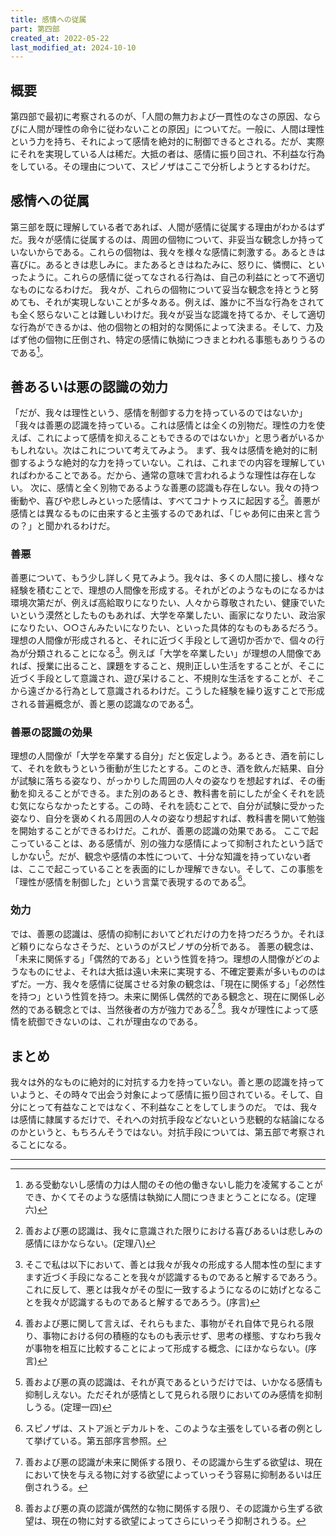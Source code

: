 ```yaml
---
title: 感情への従属
part: 第四部
created_at: 2022-05-22
last_modified_at: 2024-10-10
---
```


## 概要

第四部で最初に考察されるのが、「人間の無力および一貫性のなさの原因、ならびに人間が理性の命令に従わないことの原因」についてだ。一般に、人間は理性という力を持ち、それによって感情を絶対的に制御できるとされる。だが、実際にそれを実現している人は稀だ。大抵の者は、感情に振り回され、不利益な行為をしている。その理由について、スピノザはここで分析しようとするわけだ。

## 感情への従属

第三部を既に理解している者であれば、人間が感情に従属する理由がわかるはずだ。我々が感情に従属するのは、周囲の個物について、非妥当な観念しか持っていないからである。これらの個物は、我々を様々な感情に刺激する。あるときは喜びに。あるときは悲しみに。またあるときはねたみに、怒りに、憐憫に、といったように。これらの感情に従ってなされる行為は、自己の利益にとって不適切なものになるわけだ。
我々が、これらの個物について妥当な観念を持とうと努めても、それが実現しないことが多々ある。例えば、誰かに不当な行為をされても全く怒らないことは難しいわけだ。我々が妥当な認識を持てるか、そして適切な行為ができるかは、他の個物との相対的な関係によって決まる。そして、力及ばず他の個物に圧倒され、特定の感情に執拗につきまとわれる事態もありうるのである[^ref2-1]。

[^ref2-1]:ある受動ないし感情の力は人間のその他の働きないし能力を凌駕することができ、かくてそのような感情は執拗に人間につきまとうことになる。(定理六)

## 善あるいは悪の認識の効力

「だが、我々は理性という、感情を制御する力を持っているのではないか」「我々は善悪の認識を持っている。これは感情とは全くの別物だ。理性の力を使えば、これによって感情を抑えることもできるのではないか」と思う者がいるかもしれない。次はこれについて考えてみよう。
まず、我々は感情を絶対的に制御するような絶対的な力を持っていない。これは、これまでの内容を理解していればわかることである。だから、通常の意味で言われるような理性は存在しない。
次に、感情と全く別物であるような善悪の認識も存在しない。我々の持つ衝動や、喜びや悲しみといった感情は、すべてコナトゥスに起因する[^ref3-1]。善悪が感情とは異なるものに由来すると主張するのであれば、「じゃあ何に由来と言うの？」と聞かれるわけだ。

[^ref3-1]:善および悪の認識は、我々に意識された限りにおける喜びあるいは悲しみの感情にほかならない。(定理八)

### 善悪

善悪について、もう少し詳しく見てみよう。我々は、多くの人間に接し、様々な経験を積むことで、理想の人間像を形成する。それがどのようなものになるかは環境次第だが、例えば高給取りになりたい、人々から尊敬されたい、健康でいたいという漠然としたものもあれば、大学を卒業したい、画家になりたい、政治家になりたい、○○さんみたいになりたい、といった具体的なものもあるだろう。
理想の人間像が形成されると、それに近づく手段として適切か否かで、個々の行為が分類されることになる[^ref3-1-1]。例えば「大学を卒業したい」が理想の人間像であれば、授業に出ること、課題をすること、規則正しい生活をすることが、そこに近づく手段として意識され、遊び呆けること、不規則な生活をすることが、そこから遠ざかる行為として意識されるわけだ。こうした経験を繰り返すことで形成される普遍概念が、善と悪の認識なのである[^ref3-1-2]。

[^ref3-1-1]:そこで私は以下において、善とは我々が我々の形成する人間本性の型にますます近づく手段になることを我々が認識するものであると解するであろう。これに反して、悪とは我々がその型に一致するようになるのに妨げとなることを我々が認識するものであると解するであろう。(序言)

[^ref3-1-2]:善および悪に関して言えば、それらもまた、事物がそれ自体で見られる限り、事物における何の積極的なものも表示せず、思考の様態、すなわち我々が事物を相互に比較することによって形成する概念、にほかならない。(序言)

### 善悪の認識の効果

理想の人間像が「大学を卒業する自分」だと仮定しよう。あるとき、酒を前にして、それを飲もうという衝動が生じたとする。このとき、酒を飲んだ結果、自分が試験に落ちる姿なり、がっかりした周囲の人々の姿なりを想起すれば、その衝動を抑えることができる。また別のあるとき、教科書を前にしたが全くそれを読む気にならなかったとする。この時、それを読むことで、自分が試験に受かった姿なり、自分を褒めくれる周囲の人々の姿なり想起すれば、教科書を開いて勉強を開始することができるわけだ。これが、善悪の認識の効果である。
ここで起こっていることは、ある感情が、別の強力な感情によって抑制されたという話でしかない[^ref3-2-1]。だが、観念や感情の本性について、十分な知識を持っていない者は、ここで起こっていることを表面的にしか理解できない。そして、この事態を「理性が感情を制御した」という言葉で表現するのである[^ref3-2-2]。

[^ref3-2-1]:善および悪の真の認識は、それが真であるというだけでは、いかなる感情も抑制しえない。ただそれが感情として見られる限りにおいてのみ感情を抑制しうる。(定理一四)

[^ref3-2-2]:スピノザは、ストア派とデカルトを、このような主張をしている者の例として挙げている。第五部序言参照。

### 効力

では、善悪の認識は、感情の抑制においてどれだけの力を持つだろうか。それほど頼りにならなさそうだ、というのがスピノザの分析である。
善悪の観念は、「未来に関係する」「偶然的である」という性質を持つ。理想の人間像がどのようなものにせよ、それは大抵は遠い未来に実現する、不確定要素が多いもののはずだ。一方、我々を感情に従属させる対象の観念は、「現在に関係する」「必然性を持つ」という性質を持つ。未来に関係し偶然的である観念と、現在に関係し必然的である観念とでは、当然後者の方が強力である[^ref3-3-1] [^ref3-3-2]。我々が理性によって感情を統御できないのは、これが理由なのである。

[^ref3-3-1]:善および悪の認識が未来に関係する限り、その認識から生ずる欲望は、現在において快を与える物に対する欲望によっていっそう容易に抑制あるいは圧倒されうる。

[^ref3-3-2]:善および悪の真の認識が偶然的な物に関係する限り、その認識から生ずる欲望は、現在の物に対する欲望によってさらにいっそう抑制されうる。

## まとめ

我々は外的なものに絶対的に対抗する力を持っていない。善と悪の認識を持っていようと、その時々で出会う対象によって感情に振り回されている。そして、自分にとって有益なことではなく、不利益なことをしてしまうのだ。
では、我々は感情に隷属するだけで、それへの対抗手段などないという悲観的な結論になるのかというと、もちろんそうではない。対抗手段については、第五部で考察されることになる。

---